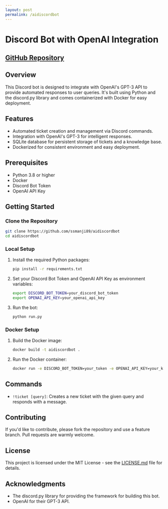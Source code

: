 ```yaml
---
layout: post
permalink: /aidiscordbot
---
```

# Discord Bot with OpenAI Integration
## [GitHub Repository](https://github.com/ssmanji89/aidiscordbot)

## Overview

This Discord bot is designed to integrate with OpenAI's GPT-3 API to provide automated responses to user queries. 
It's built using Python and the discord.py library and comes containerized with Docker for easy deployment.

## Features

- Automated ticket creation and management via Discord commands.
- Integration with OpenAI's GPT-3 for intelligent responses.
- SQLite database for persistent storage of tickets and a knowledge base.
- Dockerized for consistent environment and easy deployment.

## Prerequisites

- Python 3.8 or higher
- Docker
- Discord Bot Token
- OpenAI API Key

## Getting Started

### Clone the Repository

```bash
git clone https://github.com/ssmanji89/aidiscordbot
cd aidiscordbot
```

### Local Setup

1. Install the required Python packages:
    ```bash
    pip install -r requirements.txt
    ```
2. Set your Discord Bot Token and OpenAI API Key as environment variables:
    ```bash
    export DISCORD_BOT_TOKEN=your_discord_bot_token
    export OPENAI_API_KEY=your_openai_api_key
    ```
3. Run the bot:
    ```bash
    python run.py
    ```

### Docker Setup

1. Build the Docker image:
    ```bash
    docker build -t aidiscordbot .
    ```
2. Run the Docker container:
    ```bash
    docker run -e DISCORD_BOT_TOKEN=your_token -e OPENAI_API_KEY=your_key aidiscordbot
    ```

## Commands

- `!ticket [query]`: Creates a new ticket with the given query and responds with a message.

## Contributing

If you'd like to contribute, please fork the repository and use a feature branch. Pull requests are warmly welcome.

## License

This project is licensed under the MIT License - see the [LICENSE.md](LICENSE.md) file for details.

## Acknowledgments

- The discord.py library for providing the framework for building this bot.
- OpenAI for their GPT-3 API.

